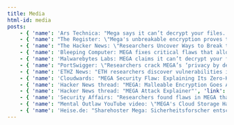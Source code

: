 ```yaml
---
title: Media
html-id: media
posts:
    - { 'name': 'Ars Technica: "Mega says it can’t decrypt your files. New POC exploit shows otherwise"', 'link': 'https://arstechnica.com/information-technology/2022/06/mega-says-it-cant-decrypt-your-files-new-poc-exploit-shows-otherwise/' }
    - { 'name': "The Register: \"Mega's unbreakable encryption proves to be anything but\"", 'link': 'https://www.theregister.com/2022/06/22/megas_encryption_broken/' }
    - { 'name': "The Hacker News: \"Researchers Uncover Ways to Break the Encryption of 'MEGA' Cloud Storage Service\"", 'link': 'https://amp.thehackernews.com/thn/2022/06/researchers-uncover-ways-to-break.html' }
    - { 'name': 'Bleeping Computer: MEGA fixes critical flaws that allowed the decryption of user data', 'link': 'https://www.bleepingcomputer.com/news/security/mega-fixes-critical-flaws-that-allowed-the-decryption-of-user-data/amp/' }
    - { 'name': 'Malwarebytes Labs: MEGA claims it can’t decrypt your files. But someone’s managed to...', 'link': 'https://blog.malwarebytes.com/reports/2022/06/mega-claims-it-cant-decrypt-your-files-but-someones-managed-to/amp/' }
    - { 'name': "PortSwigger: \"Researchers crack MEGA’s ‘privacy by design’ storage, encryption\"", 'link': 'https://portswigger.net/daily-swig/researchers-crack-megas-privacy-by-design-storage-encryption' }
    - { 'name': 'ETHZ News: "ETH researchers discover vulnerabilities in Mega cloud service"', 'link': 'https://ethz.ch/en/news-and-events/eth-news/news/2022/06/vulnerabilities-in-mega-cloud-service.html' }
    - { 'name': 'Cloudwards: "MEGA Security Flaw: Explaining Its Zero-Knowledge Privacy in 2022"', 'link': 'https://www.cloudwards.net/mega-security-flaw/' }
    - { 'name': 'Hacker News thread: "MEGA: Malleable Encryption Goes Awry"', 'link': 'https://news.ycombinator.com/item?id=31829130' }
    - { 'name': 'Hacker News thread: "MEGA Attack Explainer"', 'link': 'https://news.ycombinator.com/item?id=31834300' }
    - { 'name': 'Security Affairs: "Researchers found flaws in MEGA that allowed to decrypt of user data"', 'link': 'https://securityaffairs.co/wordpress/132523/hacking/mega-flaws-attacks.html' }
    - { 'name': "Mental Outlaw YouTube video: \"MEGA's Cloud Storage Has Broken Encryption\"", 'link': 'https://www.youtube.com/watch?v=6V3HkV2sEiI&t=344s' }
    - { 'name': 'Heise.de: "Sharehoster Mega: Sicherheitsforscher entschlüsseln eigentlich geschützte Daten"', 'link': 'https://www.heise.de/news/Sharehoster-Mega-Sicherheitsforscher-entschluesseln-eingentlich-geschuetzte-Daten-7148227.html' }
---
```


